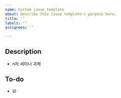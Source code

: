 ```yaml
---
name: Custom issue template
about: Describe this issue template's purpose here.
title: ''
labels: ''
assignees: ''

---
```


## Description
- n차 세미나 과제

## To-do
- [x]

